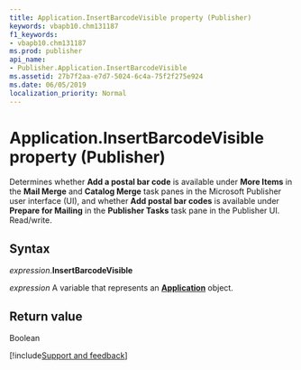```yaml
---
title: Application.InsertBarcodeVisible property (Publisher)
keywords: vbapb10.chm131187
f1_keywords:
- vbapb10.chm131187
ms.prod: publisher
api_name:
- Publisher.Application.InsertBarcodeVisible
ms.assetid: 27b7f2aa-e7d7-5024-6c4a-75f2f275e924
ms.date: 06/05/2019
localization_priority: Normal
---
```



# Application.InsertBarcodeVisible property (Publisher)

Determines whether **Add a postal bar code** is available under **More Items** in the **Mail Merge** and **Catalog Merge** task panes in the Microsoft Publisher user interface (UI), and whether **Add postal bar codes** is available under **Prepare for Mailing** in the **Publisher Tasks** task pane in the Publisher UI. Read/write.


## Syntax

_expression_.**InsertBarcodeVisible**

_expression_ A variable that represents an **[Application](Publisher.Application.md)** object.


## Return value

Boolean




[!include[Support and feedback](~/includes/feedback-boilerplate.md)]